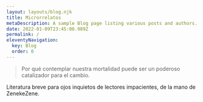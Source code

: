 ```yaml
---
layout: layouts/blog.njk
title: Microrrelatos
metaDescription: A sample Blog page listing various posts and authors.
date: 2022-01-09T23:45:08.989Z
permalink: /
eleventyNavigation:
  key: Blog
  order: 0
---
```

> Por qué contemplar nuestra mortalidad puede ser un poderoso catalizador para el cambio.

Literatura breve para ojos inquietos de lectores impacientes, de la mano de ZenekeZene.